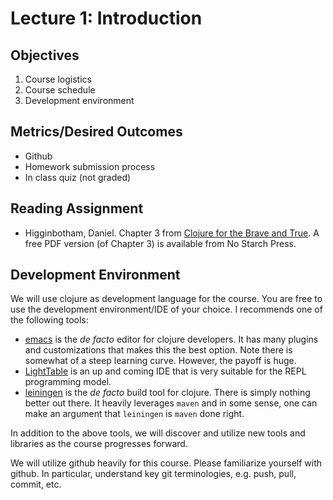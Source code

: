 # Lecture 1: Introduction

## Objectives

1. Course logistics
2. Course schedule
3. Development environment

## Metrics/Desired Outcomes

* Github
* Homework submission process
* In class quiz (not graded)

## Reading Assignment

* Higginbotham, Daniel. Chapter 3 from [Clojure for the Brave and True](http://www.braveclojure.com/). A free PDF version (of Chapter 3) is available from No Starch Press.

## Development Environment

We will use clojure as development language for the course.  You are free to use the development environment/IDE of your choice.  I recommends one of the following tools:

* [emacs](https://www.gnu.org/software/emacs/) is the _de facto_ editor for clojure developers.  It has many plugins and customizations that makes this the best option.  Note there is somewhat of a steep learning curve. However, the payoff is huge.
* [LightTable](http://lighttable.com/) is an up and coming IDE that is very suitable for the REPL programming model.
* [leiningen](http://leiningen.org/) is the _de facto_ build tool for clojure.  There is simply nothing better out there.  It heavily leverages `maven` and in some sense, one can make an argument that `leiningen` is `maven` done right.

In addition to the above tools, we will discover and utilize new tools and libraries as the course progresses forward.

We will utilize github heavily for this course.  Please familiarize yourself with github.  In particular, understand key git terminologies, e.g. push, pull, commit, etc.


